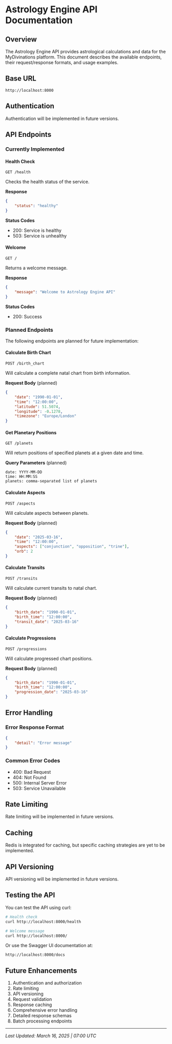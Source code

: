 # Astrology Engine API Documentation

## Overview

The Astrology Engine API provides astrological calculations and data for the MyDivinations platform. This document describes the available endpoints, their request/response formats, and usage examples.

## Base URL

```
http://localhost:8000
```

## Authentication

Authentication will be implemented in future versions.

## API Endpoints

### Currently Implemented

#### Health Check

```http
GET /health
```

Checks the health status of the service.

**Response**
```json
{
    "status": "healthy"
}
```

**Status Codes**
- 200: Service is healthy
- 503: Service is unhealthy

#### Welcome

```http
GET /
```

Returns a welcome message.

**Response**
```json
{
    "message": "Welcome to Astrology Engine API"
}
```

**Status Codes**
- 200: Success

### Planned Endpoints

The following endpoints are planned for future implementation:

#### Calculate Birth Chart

```http
POST /birth_chart
```

Will calculate a complete natal chart from birth information.

**Request Body** (planned)
```json
{
    "date": "1990-01-01",
    "time": "12:00:00",
    "latitude": 51.5074,
    "longitude": -0.1278,
    "timezone": "Europe/London"
}
```

#### Get Planetary Positions

```http
GET /planets
```

Will return positions of specified planets at a given date and time.

**Query Parameters** (planned)
```
date: YYYY-MM-DD
time: HH:MM:SS
planets: comma-separated list of planets
```

#### Calculate Aspects

```http
POST /aspects
```

Will calculate aspects between planets.

**Request Body** (planned)
```json
{
    "date": "2025-03-16",
    "time": "12:00:00",
    "aspects": ["conjunction", "opposition", "trine"],
    "orb": 2
}
```

#### Calculate Transits

```http
POST /transits
```

Will calculate current transits to natal chart.

**Request Body** (planned)
```json
{
    "birth_date": "1990-01-01",
    "birth_time": "12:00:00",
    "transit_date": "2025-03-16"
}
```

#### Calculate Progressions

```http
POST /progressions
```

Will calculate progressed chart positions.

**Request Body** (planned)
```json
{
    "birth_date": "1990-01-01",
    "birth_time": "12:00:00",
    "progression_date": "2025-03-16"
}
```

## Error Handling

### Error Response Format

```json
{
    "detail": "Error message"
}
```

### Common Error Codes

- 400: Bad Request
- 404: Not Found
- 500: Internal Server Error
- 503: Service Unavailable

## Rate Limiting

Rate limiting will be implemented in future versions.

## Caching

Redis is integrated for caching, but specific caching strategies are yet to be implemented.

## API Versioning

API versioning will be implemented in future versions.

## Testing the API

You can test the API using curl:

```bash
# Health check
curl http://localhost:8000/health

# Welcome message
curl http://localhost:8000/
```

Or use the Swagger UI documentation at:
```
http://localhost:8000/docs
```

## Future Enhancements

1. Authentication and authorization
2. Rate limiting
3. API versioning
4. Request validation
5. Response caching
6. Comprehensive error handling
7. Detailed response schemas
8. Batch processing endpoints

---

*Last Updated: March 16, 2025 | 07:00 UTC*
